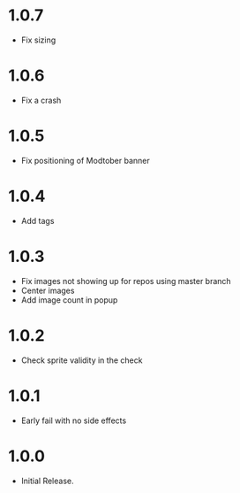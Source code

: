 # 1.0.7
- Fix sizing

# 1.0.6
- Fix a crash

# 1.0.5
- Fix positioning of Modtober banner

# 1.0.4
- Add tags

# 1.0.3
- Fix images not showing up for repos using master branch
- Center images
- Add image count in popup

# 1.0.2
- Check sprite validity in the check

# 1.0.1
- Early fail with no side effects

# 1.0.0
- Initial Release.
